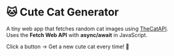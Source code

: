 # 🐱 Cute Cat Generator

A tiny web app that fetches random cat images using [TheCatAPI](https://thecatapi.com).  
Uses the **Fetch Web API** with **async/await** in JavaScript.

Click a button → Get a new cute cat every time! 🐾